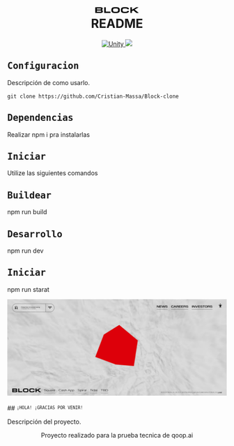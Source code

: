 <div align="center">


</div>

<h1 align="center">
  <br>
    <a href="https://github.com/ninpl/README-Template"><img src="./public/images/svg/logo/Logo.svg" alt="LogoRepo" width="100"></a>
      <br>
      README
  <br>
</h1>

<p align="center">
  <a href="https://unity.com/">
    <img src="https://img.shields.io/badge/Unity-2019.4%2B-brightgreen" alt="Unity">
  </a>
  <a href="https://docs.unity3d.com/2019.4/Documentation/Manual/dotnetProfileSupport.html">
    <img src="https://img.shields.io/badge/.NET-4.x-blue">
  </a>
</p>

## <samp>Configuracion</samp>

Descripción de como usarlo.

```
git clone https://github.com/Cristian-Massa/Block-clone
```

## <samp>Dependencias</samp>

Realizar npm i pra instalarlas

## <samp>Iniciar</samp>

Utilize las siguientes comandos


## <samp>Buildear</samp>
npm run build

## <samp>Desarrollo</samp>
npm run dev

## <samp>Iniciar</samp>
npm run starat


<p align="center">
  <img src="./public/images/image.png" width=600 alt="Imagen del ejemplo">
</p>


##‎ <sup><sub><samp>¡HOLA! ¡GRACIAS POR VENIR!</samp></sub></sup>

     
Descripción del proyecto.

<div align="center">

Proyecto realizado para la prueba tecnica de qoop.ai

</div>




